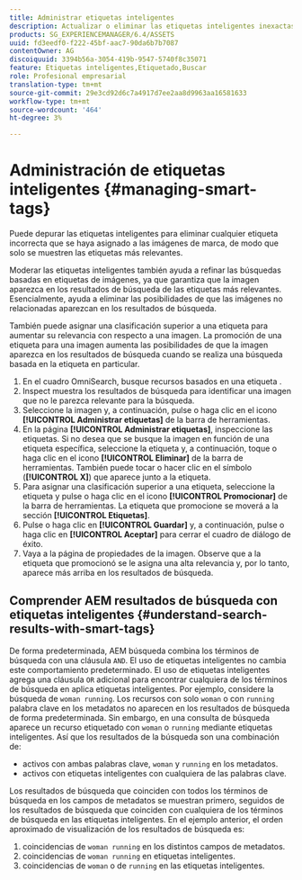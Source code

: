 ```yaml
---
title: Administrar etiquetas inteligentes
description: Actualizar o eliminar las etiquetas inteligentes inexactas para mejorar la relevancia de las etiquetas
products: SG_EXPERIENCEMANAGER/6.4/ASSETS
uuid: fd3eedf0-f222-45bf-aac7-90da6b7b7087
contentOwner: AG
discoiquuid: 3394b56a-3054-419b-9547-5740f8c35071
feature: Etiquetas inteligentes,Etiquetado,Buscar
role: Profesional empresarial
translation-type: tm+mt
source-git-commit: 29e3cd92d6c7a4917d7ee2aa8d9963aa16581633
workflow-type: tm+mt
source-wordcount: '464'
ht-degree: 3%

---
```



# Administración de etiquetas inteligentes {#managing-smart-tags}

Puede depurar las etiquetas inteligentes para eliminar cualquier etiqueta incorrecta que se haya asignado a las imágenes de marca, de modo que solo se muestren las etiquetas más relevantes.

Moderar las etiquetas inteligentes también ayuda a refinar las búsquedas basadas en etiquetas de imágenes, ya que garantiza que la imagen aparezca en los resultados de búsqueda de las etiquetas más relevantes. Esencialmente, ayuda a eliminar las posibilidades de que las imágenes no relacionadas aparezcan en los resultados de búsqueda.

También puede asignar una clasificación superior a una etiqueta para aumentar su relevancia con respecto a una imagen. La promoción de una etiqueta para una imagen aumenta las posibilidades de que la imagen aparezca en los resultados de búsqueda cuando se realiza una búsqueda basada en la etiqueta en particular.

1. En el cuadro OmniSearch, busque recursos basados en una etiqueta .
1. Inspect muestra los resultados de búsqueda para identificar una imagen que no le parezca relevante para la búsqueda.
1. Seleccione la imagen y, a continuación, pulse o haga clic en el icono **[!UICONTROL Administrar etiquetas]** de la barra de herramientas.
1. En la página **[!UICONTROL Administrar etiquetas]**, inspeccione las etiquetas. Si no desea que se busque la imagen en función de una etiqueta específica, seleccione la etiqueta y, a continuación, toque o haga clic en el icono **[!UICONTROL Eliminar]** de la barra de herramientas. También puede tocar o hacer clic en el símbolo (**[!UICONTROL X]**) que aparece junto a la etiqueta.
1. Para asignar una clasificación superior a una etiqueta, seleccione la etiqueta y pulse o haga clic en el icono **[!UICONTROL Promocionar]** de la barra de herramientas. La etiqueta que promocione se moverá a la sección **[!UICONTROL Etiquetas]**.
1. Pulse o haga clic en **[!UICONTROL Guardar]** y, a continuación, pulse o haga clic en **[!UICONTROL Aceptar]** para cerrar el cuadro de diálogo de éxito.
1. Vaya a la página de propiedades de la imagen. Observe que a la etiqueta que promocionó se le asigna una alta relevancia y, por lo tanto, aparece más arriba en los resultados de búsqueda.

## Comprender AEM resultados de búsqueda con etiquetas inteligentes {#understand-search-results-with-smart-tags}

De forma predeterminada, AEM búsqueda combina los términos de búsqueda con una cláusula `AND`. El uso de etiquetas inteligentes no cambia este comportamiento predeterminado. El uso de etiquetas inteligentes agrega una cláusula `OR` adicional para encontrar cualquiera de los términos de búsqueda en aplica etiquetas inteligentes. Por ejemplo, considere la búsqueda de `woman running`. Los recursos con solo `woman` o con `running` palabra clave en los metadatos no aparecen en los resultados de búsqueda de forma predeterminada. Sin embargo, en una consulta de búsqueda aparece un recurso etiquetado con `woman` o `running` mediante etiquetas inteligentes. Así que los resultados de la búsqueda son una combinación de:

* activos con ambas palabras clave, `woman` y `running` en los metadatos.
* activos con etiquetas inteligentes con cualquiera de las palabras clave.

Los resultados de búsqueda que coinciden con todos los términos de búsqueda en los campos de metadatos se muestran primero, seguidos de los resultados de búsqueda que coinciden con cualquiera de los términos de búsqueda en las etiquetas inteligentes. En el ejemplo anterior, el orden aproximado de visualización de los resultados de búsqueda es:

1. coincidencias de `woman running` en los distintos campos de metadatos.
1. coincidencias de `woman running` en etiquetas inteligentes.
1. coincidencias de `woman` o de `running` en las etiquetas inteligentes.
